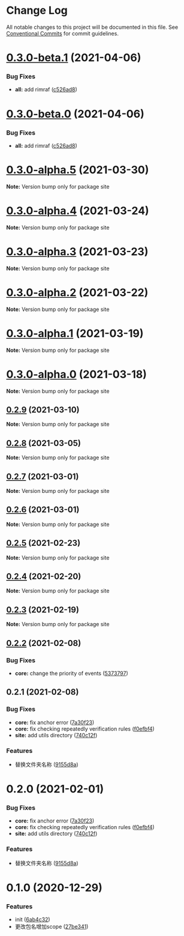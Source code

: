 # Change Log

All notable changes to this project will be documented in this file.
See [Conventional Commits](https://conventionalcommits.org) for commit guidelines.

# [0.3.0-beta.1](https://github.com/didi/LogicFlow/compare/site@0.3.0-alpha.1...site@0.3.0-beta.1) (2021-04-06)


### Bug Fixes

* **all:** add rimraf ([c526ad8](https://github.com/didi/LogicFlow/commit/c526ad840b1e2620a3221d416f7a03e9c6d3583c))





# [0.3.0-beta.0](https://github.com/didi/LogicFlow/compare/site@0.3.0-alpha.1...site@0.3.0-beta.0) (2021-04-06)


### Bug Fixes

* **all:** add rimraf ([c526ad8](https://github.com/didi/LogicFlow/commit/c526ad840b1e2620a3221d416f7a03e9c6d3583c))





# [0.3.0-alpha.5](https://github.com/towersxu/logicflow/compare/site@0.3.0-alpha.4...site@0.3.0-alpha.5) (2021-03-30)

**Note:** Version bump only for package site





# [0.3.0-alpha.4](https://github.com/towersxu/logicflow/compare/site@0.3.0-alpha.2...site@0.3.0-alpha.4) (2021-03-24)

**Note:** Version bump only for package site





# [0.3.0-alpha.3](https://github.com/towersxu/logicflow/compare/site@0.3.0-alpha.2...site@0.3.0-alpha.3) (2021-03-23)

**Note:** Version bump only for package site





# [0.3.0-alpha.2](https://github.com/towersxu/logicflow/compare/site@0.3.0-alpha.1...site@0.3.0-alpha.2) (2021-03-22)

**Note:** Version bump only for package site





# [0.3.0-alpha.1](https://github.com/didi/LogicFlow/compare/site@0.3.0-alpha.0...site@0.3.0-alpha.1) (2021-03-19)

**Note:** Version bump only for package site





# [0.3.0-alpha.0](https://github.com/didi/LogicFlow/compare/site@0.2.9...site@0.3.0-alpha.0) (2021-03-18)

**Note:** Version bump only for package site





## [0.2.9](https://github.com/didi/LogicFlow/compare/site@0.2.8...site@0.2.9) (2021-03-10)

**Note:** Version bump only for package site





## [0.2.8](https://github.com/didi/LogicFlow/compare/site@0.2.7...site@0.2.8) (2021-03-05)

**Note:** Version bump only for package site





## [0.2.7](https://github.com/didi/LogicFlow/compare/site@0.2.6...site@0.2.7) (2021-03-01)

**Note:** Version bump only for package site





## [0.2.6](https://github.com/didi/LogicFlow/compare/site@0.2.5...site@0.2.6) (2021-03-01)

**Note:** Version bump only for package site





## [0.2.5](https://github.com/didi/LogicFlow/compare/site@0.2.4...site@0.2.5) (2021-02-23)

**Note:** Version bump only for package site





## [0.2.4](https://github.com/didi/LogicFlow/compare/site@0.2.3...site@0.2.4) (2021-02-20)

**Note:** Version bump only for package site





## [0.2.3](https://github.com/didi/LogicFlow/compare/site@0.2.2...site@0.2.3) (2021-02-19)

**Note:** Version bump only for package site





## [0.2.2](https://github.com/didi/LogicFlow/compare/site@0.2.1...site@0.2.2) (2021-02-08)


### Bug Fixes

* **core:** change the priority of events ([5373797](https://github.com/didi/LogicFlow/commit/53737978d109088a2aeac1b4492fcbd69d16ec35))





## 0.2.1 (2021-02-08)


### Bug Fixes

* **core:** fix anchor error ([7a30f23](https://github.com/didi/LogicFlow/commit/7a30f238bda918be25caa6e9646846f379042b3c))
* **core:** fix checking repeatedly verification rules ([f0efbf4](https://github.com/didi/LogicFlow/commit/f0efbf481eb254bdaf29fd25b29ee1ee495d439b))
* **site:** add utils directory ([740c12f](https://github.com/didi/LogicFlow/commit/740c12ffd430017f85c61b330320f429b4ac99b3))


### Features

* 替换文件夹名称 ([9155d8a](https://github.com/didi/LogicFlow/commit/9155d8a7af3cd0aff983f8a036bd3ffafd0d4d56))





# 0.2.0 (2021-02-01)


### Bug Fixes

* **core:** fix anchor error ([7a30f23](https://github.com/didichuxing/LogicFlow/commit/7a30f238bda918be25caa6e9646846f379042b3c))
* **core:** fix checking repeatedly verification rules ([f0efbf4](https://github.com/didichuxing/LogicFlow/commit/f0efbf481eb254bdaf29fd25b29ee1ee495d439b))
* **site:** add utils directory ([740c12f](https://github.com/didichuxing/LogicFlow/commit/740c12ffd430017f85c61b330320f429b4ac99b3))


### Features

* 替换文件夹名称 ([9155d8a](https://github.com/didichuxing/LogicFlow/commit/9155d8a7af3cd0aff983f8a036bd3ffafd0d4d56))





# 0.1.0 (2020-12-29)


### Features

* init ([6ab4c32](https://github.com/didichuxing/LogicFlow/commit/6ab4c326063b9242010c89b6bf92885c3158e6b0))
* 更改包名增加scope ([27be341](https://github.com/didichuxing/LogicFlow/commit/27be3410c70f959093f928c792cf40f038e8adcc))

